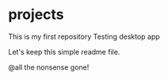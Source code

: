 # projects
This is my first repository
Testing desktop app

Let's keep this simple readme file.

@all the nonsense gone!
